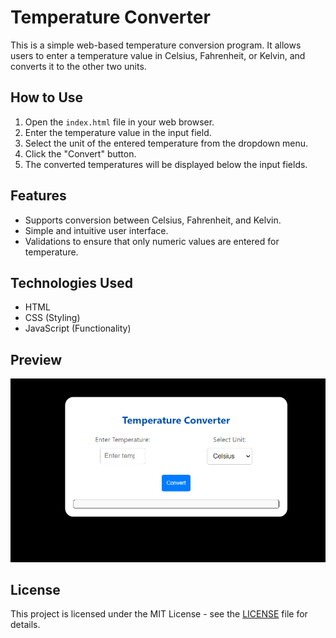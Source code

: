 # Temperature Converter

This is a simple web-based temperature conversion program. It allows users to enter a temperature value in Celsius, Fahrenheit, or Kelvin, and converts it to the other two units.

## How to Use

1. Open the `index.html` file in your web browser.
2. Enter the temperature value in the input field.
3. Select the unit of the entered temperature from the dropdown menu.
4. Click the "Convert" button.
5. The converted temperatures will be displayed below the input fields.

## Features

- Supports conversion between Celsius, Fahrenheit, and Kelvin.
- Simple and intuitive user interface.
- Validations to ensure that only numeric values are entered for temperature.

## Technologies Used

- HTML
- CSS (Styling)
- JavaScript (Functionality)

## Preview

![Temperature Converter Preview](preview.png)

## License

This project is licensed under the MIT License - see the [LICENSE](LICENSE) file for details.

